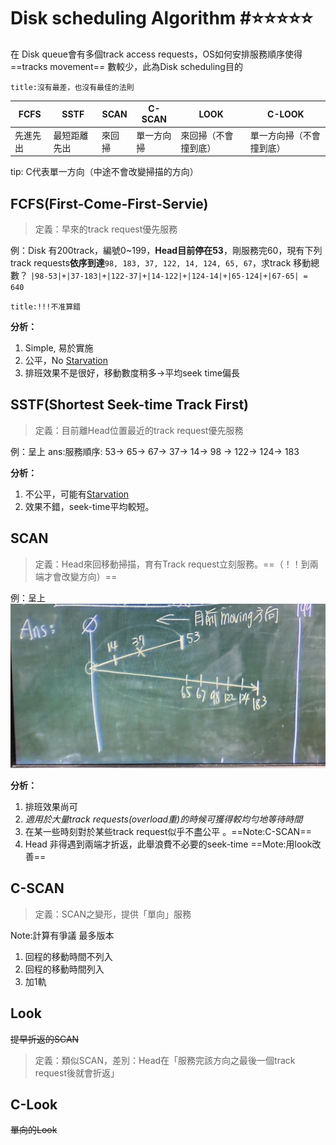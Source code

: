 # Disk scheduling Algorithm #⭐️⭐️⭐️⭐️⭐️

在 Disk queue會有多個track access requests，OS如何安排服務順序使得==tracks movement== 數較少，此為Disk scheduling目的

```ad-note
title:沒有最差，也沒有最佳的法則
```


| FCFS     | SSTF         | SCAN   | C-SCAN     | LOOK                 | C-LOOK                   |
| -------- | ------------ | ------ | ---------- | -------------------- | ------------------------ |
| 先進先出 | 最短距離先出 | 來回掃 | 單一方向掃 | 來回掃（不會撞到底） | 單一方向掃（不會撞到底） |

tip: C代表單一方向（中途不會改變掃描的方向）


## FCFS(First-Come-First-Servie)

> 定義：早來的track request優先服務

例：Disk 有200track，編號0~199，**Head目前停在53**，剛服務完60，現有下列track requests**依序到達**`98, 183, 37, 122, 14, 124, 65, 67`，求track 移動總數？
`|98-53|+|37-183|+|122-37|+|14-122|+|124-14|+|65-124|+|67-65| = 640`

```ad-attention
title:!!!不准算錯
```

**分析：**

1. Simple, 易於實施
2. 公平，No [Starvation](../CH4%20Process%20Management%20&%20Tread%20Management/starvation.md)
3. 排班效果不是很好，移動數度稍多->平均seek time偏長

## SSTF(Shortest Seek-time Track First)

> 定義：目前離Head位置最近的track request優先服務

例：呈上
ans:服務順序: 53-> 65-> 67-> 37-> 14-> 98 -> 122-> 124-> 183

**分析：**

1. 不公平，可能有[Starvation](../CH4%20Process%20Management%20&%20Tread%20Management/starvation.md)
2. 效果不錯，seek-time平均較短。

## SCAN

> 定義：Head來回移動掃描，育有Track request立刻服務。==（！！到兩端才會改變方向）==

例：呈上
![](../img/截圖%202022-12-05%20下午7.00.55.jpg)

**分析：**

1. 排班效果尚可
2. _適用於大量track requests(overload重)的時候可獲得較均勻地等待時間_
3. 在某一些時刻對於某些track request似乎不盡公平 。==Note:C-SCAN==
4. Head 非得遇到兩端才折返，此舉浪費不必要的seek-time ==Mote:用look改善==

## C-SCAN

> 定義：SCAN之變形，提供「單向」服務

Note:計算有爭議
最多版本

1. 回程的移動時間不列入
2. 回程的移動時間列入
3. 加1軌

## Look

~~提早折返的SCAN~~

> 定義：類似SCAN，差別：Head在「服務完該方向之最後一個track request後就會折返」

## C-Look

~~單向的Look~~